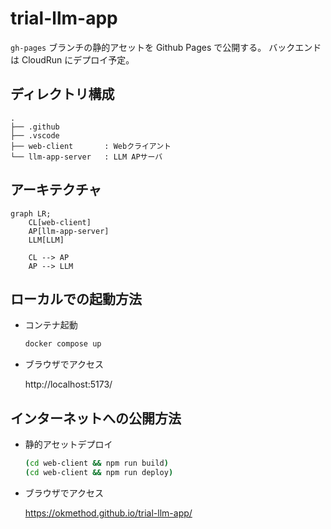 # trial-llm-app

`gh-pages` ブランチの静的アセットを Github Pages で公開する。
バックエンドは CloudRun にデプロイ予定。

## ディレクトリ構成

```text
.
├── .github
├── .vscode
├── web-client       : Webクライアント
└── llm-app-server   : LLM APサーバ
```

## アーキテクチャ

```mermaid
graph LR;
    CL[web-client]
    AP[llm-app-server]
    LLM[LLM]

    CL --> AP
    AP --> LLM
```

## ローカルでの起動方法

- コンテナ起動

  ```sh
  docker compose up
  ```

- ブラウザでアクセス

  http://localhost:5173/

## インターネットへの公開方法

- 静的アセットデプロイ

  ```sh
  (cd web-client && npm run build)
  (cd web-client && npm run deploy)
  ```

- ブラウザでアクセス

  https://okmethod.github.io/trial-llm-app/
